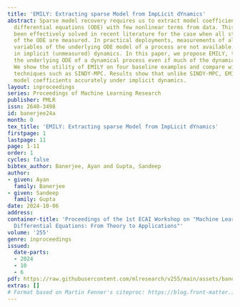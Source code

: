 ```yaml
---
title: 'EMILY: Extracting sparse Model from ImpLicit dYnamics'
abstract: Sparse model recovery requires us to extract model coefficients of ordinary
  differential equations (ODE) with few nonlinear terms from data. This problem has
  been effectively solved in recent literature for the case when all state variables
  of the ODE are measured. In practical deployments, measurements of all the state
  variables of the underlying ODE model of a process are not available, resulting
  in implicit (unmeasured) dynamics. In this paper, we propose EMILY, that can extract
  the underlying ODE of a dynamical process even if much of the dynamics is implicit.
  We show the utility of EMILY on four baseline examples and compare with the state-of-the-art
  techniques such as SINDY-MPC. Results show that unlike SINDY-MPC, EMILY can recover
  model coefficients accurately under implicit dynamics.
layout: inproceedings
series: Proceedings of Machine Learning Research
publisher: PMLR
issn: 2640-3498
id: banerjee24a
month: 0
tex_title: 'EMILY: Extracting sparse Model from ImpLicit dYnamics'
firstpage: 1
lastpage: 11
page: 1-11
order: 1
cycles: false
bibtex_author: Banerjee, Ayan and Gupta, Sandeep
author:
- given: Ayan
  family: Banerjee
- given: Sandeep
  family: Gupta
date: 2024-10-06
address:
container-title: 'Proceedings of the 1st ECAI Workshop on "Machine Learning Meets
  Differential Equations: From Theory to Applications"'
volume: '255'
genre: inproceedings
issued:
  date-parts:
  - 2024
  - 10
  - 6
pdf: https://raw.githubusercontent.com/mlresearch/v255/main/assets/banerjee24a/banerjee24a.pdf
extras: []
# Format based on Martin Fenner's citeproc: https://blog.front-matter.io/posts/citeproc-yaml-for-bibliographies/
---
```

